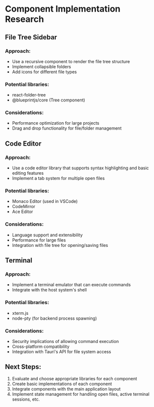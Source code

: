# Component Implementation Research

## File Tree Sidebar

### Approach:

- Use a recursive component to render the file tree structure
- Implement collapsible folders
- Add icons for different file types

### Potential libraries:

- react-folder-tree
- @blueprintjs/core (Tree component)

### Considerations:

- Performance optimization for large projects
- Drag and drop functionality for file/folder management

## Code Editor

### Approach:

- Use a code editor library that supports syntax highlighting and basic editing features
- Implement a tab system for multiple open files

### Potential libraries:

- Monaco Editor (used in VSCode)
- CodeMirror
- Ace Editor

### Considerations:

- Language support and extensibility
- Performance for large files
- Integration with file tree for opening/saving files

## Terminal

### Approach:

- Implement a terminal emulator that can execute commands
- Integrate with the host system's shell

### Potential libraries:

- xterm.js
- node-pty (for backend process spawning)

### Considerations:

- Security implications of allowing command execution
- Cross-platform compatibility
- Integration with Tauri's API for file system access

## Next Steps:

1. Evaluate and choose appropriate libraries for each component
2. Create basic implementations of each component
3. Integrate components with the main application layout
4. Implement state management for handling open files, active terminal sessions, etc.
